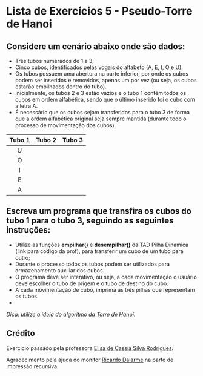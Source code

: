 # Lista de Exercícios 5 - Pseudo-Torre de Hanoi

## Considere um cenário abaixo onde são dados:

- Três tubos numerados de 1 a 3;
- Cinco cubos, identificados pelas vogais do alfabeto (A, E, I, O e U).
- Os tubos possuem uma abertura na parte inferior, por onde os cubos podem ser inseridos e removidos, apenas um por vez (ou seja, os cubos estarão empilhados dentro do tubo).
- Inicialmente, os tubos 2 e 3 estão vazios e o tubo 1 contém todos os cubos em ordem alfabética, sendo que o último inserido foi o cubo com a letra A.
- É necessário que os cubos sejam transferidos para o tubo 3 de forma que a ordem alfabética original seja sempre mantida (durante todo o processo de movimentação dos cubos).

| Tubo 1 | Tubo 2 | Tubo 3|
|:--------:|--------|-------|
| U |   |   | 
| O |   |   | 
| I |   |   |
| E |   |   |
| A |   |   |

## Escreva um programa que transfira os cubos do tubo 1 para o tubo 3, seguindo as seguintes instruções:

- Utilize as funções **empilhar()** e **desempilhar()** da TAD Pilha Dinâmica (link para codigo da prof), para transferir um cubo de um tubo para outro;
- Durante o processo todos os tubos podem ser utilizados para armazenamento auxiliar dos cubos.
- O programa deve ser interativo, ou seja, a cada movimentação o usuário deve escolher o tubo de origem e o tubo de destino do cubo.
- A cada movimentação de cubo, imprima as três pilhas que representam os tubos.
- 
*Dica: utilize a ideia do algoritmo da Torre de Hanoi.*

## Crédito

Exercicio passado pela professora [Elisa de Cassia Silva Rodrigues](https://github.com/elisa-rodrigues).

Agradecimento pela ajuda do monitor [Ricardo Dalarme](https://github.com/ricardodalarme) na parte de impressão recursiva.